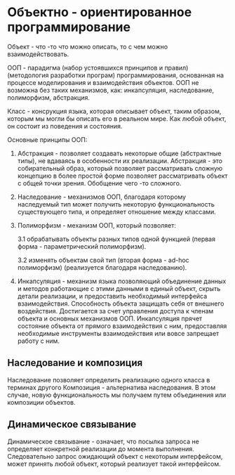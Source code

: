 # Объектно - ориентированное программирование

Объект - что -то что можно описать, то с чем можно взаимодействовать.

ООП - парадигма (набор устоявшихся принципов и правил) (методология разработки програм) программирования,
основанная на процессе моделирования и взаимодействия объектов.
ООП не возможна без таких механизмов, как: инкапсуляция, наследование, полиморфизм, абстракция.

Класс - консрукция языка, которая описывает объект, таким образом,
которым мы могли бы описать его в реальном мире. Как любой объект, он состоит из поведения и состояния.

Основные принципы ООП:

1. Абстракция - позволяет создавать некоторые общие (абстрактные типы), не вдаваясь в особенности их реализации.
  Абстракция - это собирательный образ, который позволяет рассматривать сложную концепцию в более простой форме позволяет рассматривать объект с общей точки зрения. Обобщение чего -то сложного.

2. Наследование - механизмов ООП, благодаря которому наследуемый тип может получить некоторую функциональность существующего типа, и определяет отношение между классами.

3. Полиморфизм - механизм ООП, который позволяет:

    3.1 обрабатывать объекты разных типов одной функцией (первая форма - параметрический полиморфизм).

    3.2 изменять объектам свой тип (вторая форма - ad-hoc полиморфизм) (реализуется благодаря наследованию).

4. Инкапсуляция - механизм языка позволяющий объединение данных и методов работающие с этими данными в единый объект, скрыть детали реализации, и предоставить необходимый интерфейса взаимодействия. Способность объекта защищать себя от внешнего воздействия. Достигается за счет управления доступа к членам объекта и основных механизмов ООП. Инкапсуляция прячет состояние объекта от прямого взаимодействия с ним, предоставляя необходимые инструменты взаимодействия или вовсе запрещает работу с ним.

## Наследование и композиция

Наследование позволяет определить реализацию одного класса в терминах другого
Композиция - альтернатива наследования. В этом случае, новую функциональность мы получаем путем объединения или композиции объектов.

## Динамическое связывание

Динамическое связывание - означает, что посылка запроса не определяет конкретной реализации до момента выполнения. Следовательно запрос ожидающий объект с некоторым интерфейсом, может принять любой объект, который реализует такой интерфейсом.
